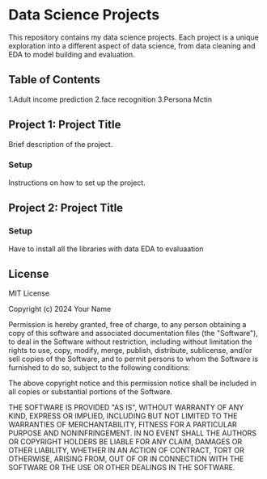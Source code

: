 # Data Science Projects

This repository contains my data science projects. Each project is a unique exploration into a different aspect of data science, from data cleaning and EDA to model building and evaluation.

## Table of Contents

1.Adult income prediction
2.face recognition 
3.Persona Mctin

## Project 1: Project Title

Brief description of the project.

### Setup

Instructions on how to set up the project.

## Project 2: Project Title



### Setup

Have to install all the libraries with data EDA to evaluaation 

## License

MIT License

Copyright (c) 2024 Your Name

Permission is hereby granted, free of charge, to any person obtaining a copy
of this software and associated documentation files (the "Software"), to deal
in the Software without restriction, including without limitation the rights
to use, copy, modify, merge, publish, distribute, sublicense, and/or sell
copies of the Software, and to permit persons to whom the Software is
furnished to do so, subject to the following conditions:

The above copyright notice and this permission notice shall be included in all
copies or substantial portions of the Software.

THE SOFTWARE IS PROVIDED "AS IS", WITHOUT WARRANTY OF ANY KIND, EXPRESS OR
IMPLIED, INCLUDING BUT NOT LIMITED TO THE WARRANTIES OF MERCHANTABILITY,
FITNESS FOR A PARTICULAR PURPOSE AND NONINFRINGEMENT. IN NO EVENT SHALL THE
AUTHORS OR COPYRIGHT HOLDERS BE LIABLE FOR ANY CLAIM, DAMAGES OR OTHER
LIABILITY, WHETHER IN AN ACTION OF CONTRACT, TORT OR OTHERWISE, ARISING FROM,
OUT OF OR IN CONNECTION WITH THE SOFTWARE OR THE USE OR OTHER DEALINGS IN THE
SOFTWARE.

